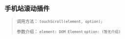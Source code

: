 手机站滚动插件
-------------

> 调用方法： 
> `touchScroll(element, option);`
> 
> 参数介绍：
>  `element: DOM Element` 
>  `option: (暂无介绍)`
